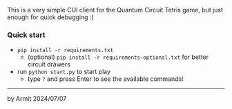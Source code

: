 This is a very simple CUI client for the Quantum Circuit Tetris game, but just enough for quick debugging :)  

### Quick start

- `pip install -r requirements.txt`
  - (optional) `pip install -r requirements-optional.txt` for better circuit drawers
- run `python start.py` to start play
  - type `?` and press Enter to see the available commands!

----
by Armit
2024/07/07
